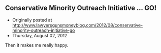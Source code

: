 ## Conservative Minority Outreach Initiative ... GO!

 * Originally posted at http://www.lawyersgunsmoneyblog.com/2012/08/conservative-minority-outreach-initiative-go
 * Thursday, August 02, 2012

Then it makes me really happy.